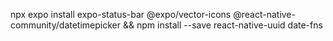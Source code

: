 npx expo install expo-status-bar @expo/vector-icons @react-native-community/datetimepicker && npm install --save react-native-uuid date-fns
